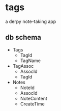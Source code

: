 
# tags

a derpy note-taking app


## db schema

- Tags
  - TagId
  - TagName
- TagAssoc
  - AssocId
  - TagId
- Notes
  - NoteId
  - AssocId
  - NoteContent
  - CreateTime
